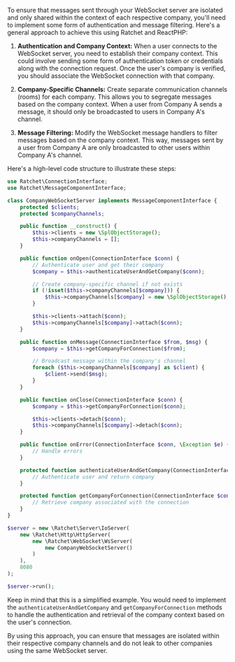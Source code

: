To ensure that messages sent through your WebSocket server are isolated and only shared within the context of each respective company, you'll need to implement some form of authentication and message filtering. Here's a general approach to achieve this using Ratchet and ReactPHP:

1. **Authentication and Company Context:**
   When a user connects to the WebSocket server, you need to establish their company context. This could involve sending some form of authentication token or credentials along with the connection request. Once the user's company is verified, you should associate the WebSocket connection with that company.

2. **Company-Specific Channels:**
   Create separate communication channels (rooms) for each company. This allows you to segregate messages based on the company context. When a user from Company A sends a message, it should only be broadcasted to users in Company A's channel.

3. **Message Filtering:**
   Modify the WebSocket message handlers to filter messages based on the company context. This way, messages sent by a user from Company A are only broadcasted to other users within Company A's channel.

Here's a high-level code structure to illustrate these steps:

```php
use Ratchet\ConnectionInterface;
use Ratchet\MessageComponentInterface;

class CompanyWebSocketServer implements MessageComponentInterface {
    protected $clients;
    protected $companyChannels;

    public function __construct() {
        $this->clients = new \SplObjectStorage();
        $this->companyChannels = [];
    }

    public function onOpen(ConnectionInterface $conn) {
        // Authenticate user and get their company
        $company = $this->authenticateUserAndGetCompany($conn);

        // Create company-specific channel if not exists
        if (!isset($this->companyChannels[$company])) {
            $this->companyChannels[$company] = new \SplObjectStorage();
        }

        $this->clients->attach($conn);
        $this->companyChannels[$company]->attach($conn);
    }

    public function onMessage(ConnectionInterface $from, $msg) {
        $company = $this->getCompanyForConnection($from);

        // Broadcast message within the company's channel
        foreach ($this->companyChannels[$company] as $client) {
            $client->send($msg);
        }
    }

    public function onClose(ConnectionInterface $conn) {
        $company = $this->getCompanyForConnection($conn);

        $this->clients->detach($conn);
        $this->companyChannels[$company]->detach($conn);
    }

    public function onError(ConnectionInterface $conn, \Exception $e) {
        // Handle errors
    }

    protected function authenticateUserAndGetCompany(ConnectionInterface $conn) {
        // Authenticate user and return company
    }

    protected function getCompanyForConnection(ConnectionInterface $conn) {
        // Retrieve company associated with the connection
    }
}

$server = new \Ratchet\Server\IoServer(
    new \Ratchet\Http\HttpServer(
        new \Ratchet\WebSocket\WsServer(
            new CompanyWebSocketServer()
        )
    ),
    8080
);

$server->run();
```

Keep in mind that this is a simplified example. You would need to implement the `authenticateUserAndGetCompany` and `getCompanyForConnection` methods to handle the authentication and retrieval of the company context based on the user's connection.

By using this approach, you can ensure that messages are isolated within their respective company channels and do not leak to other companies using the same WebSocket server.